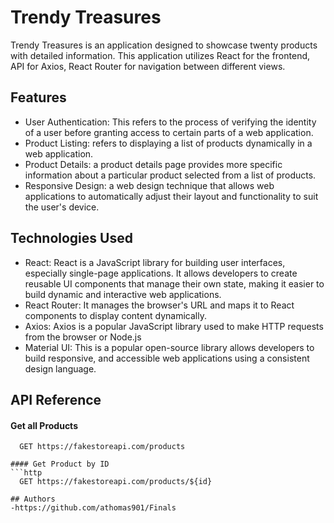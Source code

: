 # Trendy Treasures

Trendy Treasures is an application designed to showcase twenty products with detailed information. This application utilizes React for the frontend, API for Axios, React Router for navigation between different views.

## Features

- User Authentication: This refers to the process of verifying the identity of a user before granting access to certain parts of a web application. 
- Product Listing: refers to displaying a list of products dynamically in a web application.
- Product Details: a product details page provides more specific information about a particular product selected from a list of products.
- Responsive Design: a web design technique that allows web applications to automatically adjust their layout and functionality to suit the user's device.

## Technologies Used

- React: React is a JavaScript library for building user interfaces, especially single-page applications. It allows developers to create reusable UI components that manage their own state, making it easier to build dynamic and interactive web applications.
- React Router: It manages the browser's URL and maps it to React components to display content dynamically.
- Axios: Axios is a popular JavaScript library used to make HTTP requests from the browser or Node.js
- Material UI: This is a popular open-source library allows developers to build responsive, and accessible web applications using a consistent design language.

## API Reference
#### Get all Products
```http
  GET https://fakestoreapi.com/products

#### Get Product by ID
```http
  GET https://fakestoreapi.com/products/${id}

## Authors
-https://github.com/athomas901/Finals